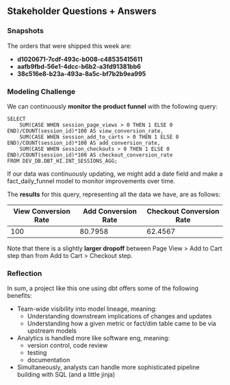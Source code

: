 ## Stakeholder Questions + Answers

### Snapshots

The orders that were shipped this week are:
- **d1020671-7cdf-493c-b008-c48535415611**
- **aafb9fbd-56e1-4dcc-b6b2-a3fd91381bb6**
- **38c516e8-b23a-493a-8a5c-bf7b2b9ea995**

### Modeling Challenge

We can continuously **monitor the product funnel** with the following query:

```
SELECT
    SUM(CASE WHEN session_page_views > 0 THEN 1 ELSE 0 END)/COUNT(session_id)*100 AS view_conversion_rate,
    SUM(CASE WHEN session_add_to_carts > 0 THEN 1 ELSE 0 END)/COUNT(session_id)*100 AS add_conversion_rate,
    SUM(CASE WHEN session_checkouts > 0 THEN 1 ELSE 0 END)/COUNT(session_id)*100 AS checkout_conversion_rate
FROM DEV_DB.DBT_HI.INT_SESSIONS_AGG;
```

If our data was continuously updating, we might add a date field and make a fact_daily_funnel model to monitor improvements over time.

The **results** for this query, representing all the data we have, are as follows:

| View Conversion Rate  | Add Conversion Rate | Checkout Conversion Rate
| --------------- | --------------- | ------------- |
| 100  | 80.7958  | 62.4567 |

Note that there is a slightly **larger dropoff** between Page View > Add to Cart step than from Add to Cart > Checkout step. 

### Reflection

In sum, a project like this one using dbt offers some of the following benefits:
- Team-wide visibility into model lineage, meaning:
    - Understanding downstream implications of changes and updates
    - Understanding how a given metric or fact/dim table came to be via upstream models
- Analytics is handled more like software eng, meaning:
    - version control, code review
    - testing
    - documentation
- Simultaneously, analysts can handle more sophisticated pipeline building with SQL (and a little jinja)